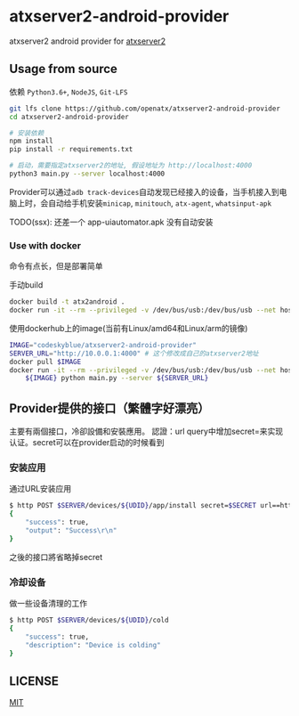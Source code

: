 # atxserver2-android-provider
atxserver2 android provider  for [atxserver2](https://github.com/openatx/atxserver2)

## Usage from source
依赖 `Python3.6+`, `NodeJS`, `Git-LFS`

```bash
git lfs clone https://github.com/openatx/atxserver2-android-provider
cd atxserver2-android-provider

# 安装依赖
npm install
pip install -r requirements.txt

# 启动，需要指定atxserver2的地址, 假设地址为 http://localhost:4000
python3 main.py --server localhost:4000
```

Provider可以通过`adb track-devices`自动发现已经接入的设备，当手机接入到电脑上时，会自动给手机安装`minicap`, `minitouch`, `atx-agent`, `whatsinput-apk`

TODO(ssx): 还差一个 app-uiautomator.apk 没有自动安装

### Use with docker
命令有点长，但是部署简单

手动build
```bash
docker build -t atx2android .
docker run -it --rm --privileged -v /dev/bus/usb:/dev/bus/usb --net host atx2android python main.py --server localhost:4000
```

使用dockerhub上的image(当前有Linux/amd64和Linux/arm的镜像)

```bash
IMAGE="codeskyblue/atxserver2-android-provider"
SERVER_URL="http://10.0.0.1:4000" # 这个修改成自己的atxserver2地址
docker pull $IMAGE
docker run -it --rm --privileged -v /dev/bus/usb:/dev/bus/usb --net host \
    ${IMAGE} python main.py --server ${SERVER_URL}
```

## Provider提供的接口（繁體字好漂亮）
主要有兩個接口，冷卻設備和安裝應用。
認證：url query中增加secret=来实现认证。secret可以在provider启动的时候看到

### 安装应用
通过URL安装应用

```bash
$ http POST $SERVER/devices/${UDID}/app/install secret=$SECRET url==http://example.com/demo.apk
{
    "success": true,
    "output": "Success\r\n"
}
```

之後的接口將省略掉secret

### 冷却设备
做一些设备清理的工作

```bash
$ http POST $SERVER/devices/${UDID}/cold
{
    "success": true,
    "description": "Device is colding"
}
```

## LICENSE
[MIT](LICENSE)
